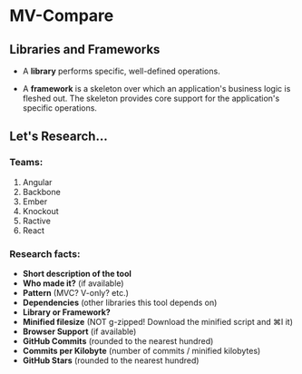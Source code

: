 # MV-Compare

## Libraries and Frameworks

- A **library** performs specific, well-defined operations.

- A **framework** is a skeleton over which an application's business logic is fleshed out. The skeleton provides core support for the application's specific operations.

## Let's Research…

### Teams:

1. Angular
2. Backbone
3. Ember
4. Knockout
5. Ractive
6. React

### Research facts:

- **Short description of the tool**
- **Who made it?** (if available)
- **Pattern** (MVC? V-only? etc.)
- **Dependencies** (other libraries this tool depends on)
- **Library or Framework?**
- **Minified filesize** (NOT g-zipped! Download the minified script and ⌘I it)
- **Browser Support** (if available)
- **GitHub Commits** (rounded to the nearest hundred)
- **Commits per Kilobyte** (number of commits / minified kilobytes)
- **GitHub Stars** (rounded to the nearest hundred)
